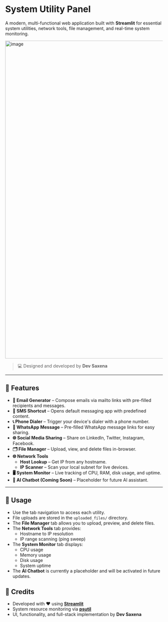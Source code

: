 # System Utility Panel

A modern, multi-functional web application built with **Streamlit** for essential system utilities, network tools, file management, and real-time system monitoring.

<img width="1525" height="1017" alt="image" src="https://github.com/user-attachments/assets/e805a87d-17fa-4a9a-9ac0-2d24bfb2cfe4" />

> 💻 Designed and developed by **Dev Saxena**

---

## 🚀 Features

- **📧 Email Generator** – Compose emails via mailto links with pre-filled recipients and messages.  
- **📱 SMS Shortcut** – Opens default messaging app with predefined content.  
- **📞 Phone Dialer** – Trigger your device's dialer with a phone number.  
- **💬 WhatsApp Message** – Pre-filled WhatsApp message links for easy sharing.  
- **🌐 Social Media Sharing** – Share on LinkedIn, Twitter, Instagram, Facebook.  
- **🗂 File Manager** – Upload, view, and delete files in-browser.  
- **🌐 Network Tools**  
  - **Host Lookup** – Get IP from any hostname.  
  - **IP Scanner** – Scan your local subnet for live devices.  
- **🖥 System Monitor** – Live tracking of CPU, RAM, disk usage, and uptime.  
- **🤖 AI Chatbot (Coming Soon)** – Placeholder for future AI assistant.

---

## 🧠 Usage

- Use the tab navigation to access each utility.
- File uploads are stored in the `uploaded_files/` directory.
- The **File Manager** tab allows you to upload, preview, and delete files.
- The **Network Tools** tab provides:
  - Hostname to IP resolution
  - IP range scanning (ping sweep)
- The **System Monitor** tab displays:
  - CPU usage
  - Memory usage
  - Disk usage
  - System uptime
- The **AI Chatbot** is currently a placeholder and will be activated in future updates.

## 🙏 Credits

- Developed with ❤️ using [**Streamlit**](https://streamlit.io/)
- System resource monitoring via [**psutil**](https://pypi.org/project/psutil/)
- UI, functionality, and full-stack implementation by **Dev Saxena**
